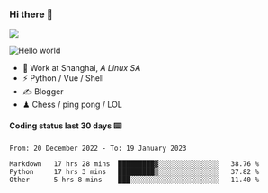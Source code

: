 ### Hi there 👋
![](https://komarev.com/ghpvc/?username=Xuhandsome)


<img src="https://github-readme-stats.vercel.app/api?username=XuHandsome&show_icons=true&theme=merko" alt="Hello world">

<br/>

- 🍻  Work at Shanghai, _A Linux SA_
- ⚡  Python / Vue / Shell
- ✍️  Blogger
- ♟  Chess / ping pong / LOL

#### Coding status last 30 days ⌨️

<!--START_SECTION:waka-->

```text
From: 20 December 2022 - To: 19 January 2023

Markdown   17 hrs 28 mins  █████████▓░░░░░░░░░░░░░░░   38.76 %
Python     17 hrs 3 mins   █████████▒░░░░░░░░░░░░░░░   37.82 %
Other      5 hrs 8 mins    ███░░░░░░░░░░░░░░░░░░░░░░   11.40 %
```

<!--END_SECTION:waka-->
